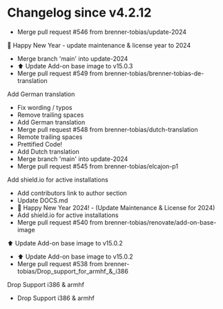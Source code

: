 # Changelog since v4.2.12
- Merge pull request #546 from brenner-tobias/update-2024

🎉 Happy New Year - update maintenance & license year to 2024 
- Merge branch 'main' into update-2024 
- ⬆️ Update Add-on base image to v15.0.3 
- Merge pull request #549 from brenner-tobias/brenner-tobias-de-translation

Add German translation 
- Fix wording / typos 
- Remove trailing spaces 
- Add German translation 
- Merge pull request #548 from brenner-tobias/dutch-translation 
- Remote trailing spaces 
- Prettified Code! 
- Add Dutch translation 
- Merge branch 'main' into update-2024 
- Merge pull request #545 from brenner-tobias/elcajon-p1

Add shield.io for active installations 
- Add contributors link to author section 
- Update DOCS.md 
- 🎉 Happy New Year 2024! - (Update Maintenance & License for 2024) 
- Add shield.io for active installations 
- Merge pull request #540 from brenner-tobias/renovate/add-on-base-image

⬆️ Update Add-on base image to v15.0.2 
- ⬆️ Update Add-on base image to v15.0.2 
- Merge pull request #538 from brenner-tobias/Drop_support_for_armhf_&_i386

Drop Support i386 & armhf 
- Drop Support i386 & armhf 
